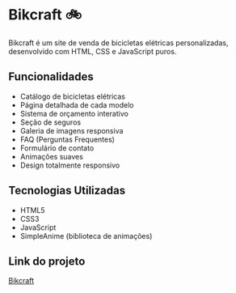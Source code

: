 # Bikcraft 🚲

Bikcraft é um site de venda de bicicletas elétricas personalizadas, desenvolvido com HTML, CSS e JavaScript puros.

## Funcionalidades

- Catálogo de bicicletas elétricas
- Página detalhada de cada modelo
- Sistema de orçamento interativo
- Seção de seguros
- Galeria de imagens responsiva
- FAQ (Perguntas Frequentes)
- Formulário de contato
- Animações suaves
- Design totalmente responsivo

## Tecnologias Utilizadas

- HTML5
- CSS3
- JavaScript
- SimpleAnime (biblioteca de animações)

## Link do projeto

[Bikcraft](https://bikcraft-2hvei.ondigitalocean.app/)
